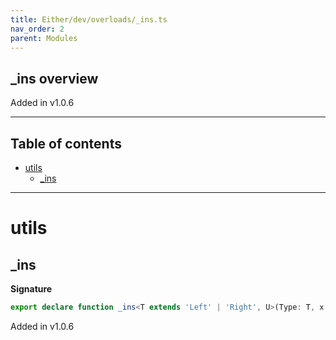 ```yaml
---
title: Either/dev/overloads/_ins.ts
nav_order: 2
parent: Modules
---
```


## \_ins overview

Added in v1.0.6

---

<h2 class="text-delta">Table of contents</h2>

- [utils](#utils)
  - [\_ins](#_ins)

---

# utils

## \_ins

**Signature**

```ts
export declare function _ins<T extends 'Left' | 'Right', U>(Type: T, x: U): T_InspectVal<T>
```

Added in v1.0.6
